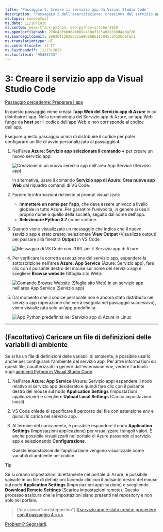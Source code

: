 ```yaml
---
title: 'Passaggio 3: Creare il servizio app da Visual Studio Code'
description: "Passaggio 3 dell'esercitazione: creazione del servizio app dall'estensione VS Code."
ms.topic: conceptual
ms.date: 11/20/2020
ms.custom: devx-track-python, seo-python-october2019
ms.openlocfilehash: 28de4df6b964b985c459af7c5a920330d4eda726
ms.sourcegitcommit: 29930f1593563c5e968b86117945c3452bdefac1
ms.translationtype: HT
ms.contentlocale: it-IT
ms.lasthandoff: 11/23/2020
ms.locfileid: "95485735"
---
```

# <a name="3-create-the-app-service-from-visual-studio-code"></a>3: Creare il servizio app da Visual Studio Code

[Passaggio precedente: Preparare l'app](tutorial-deploy-app-service-on-linux-02.md)

In questo passaggio viene creata l'**app Web del Servizio app di Azure** in cui distribuire l'app. Nella terminologia del Servizio app di Azure, un'app Web funge da **host** per il codice dell'app Web e non corrisponde al codice dell'app.

Eseguire questo passaggio prima di distribuire il codice per poter configurare un file di avvio personalizzato al passaggio 4.

1. Nell'area **Azure: Servizio app** **selezionare il comando +** per creare un nuovo servizio app:

    ![Creazione di un nuovo servizio app nell'area App Service (Servizio app)](media/deploy-azure/create-new-app-service-in-app-service-explorer.png)

    In alternativa, usare il comando **Servizio app di Azure: Crea nuova app Web** dal riquadro comandi di VS Code.

1. Fornire le informazioni richieste ai prompt visualizzati:

    - **Immettere un nome per l'app**, che deve essere univoco a livello globale in tutto Azure. Per garantire l'univocità, in genere si usa il proprio nome o quello della società, seguito dal nome dell'app.
    - **Selezionare Python 3.7** come runtime.

1. Quando viene visualizzato un messaggio che indica che il nuovo servizio app è stato creato, selezionare **View Output** (Visualizza output) per passare alla finestra **Output** in VS Code:

    ![Messaggio di VS Code con l'URL per il Servizio app di Azure](media/deploy-azure/url-for-your-new-app-service-and-resource-group-and-plan.png)

1. Per verificare la corretta esecuzione del servizio app, espandere la sottoscrizione nell'area **Azure: App Service** (Azure: Servizio app), fare clic con il pulsante destro del mouse sul nome del servizio app e scegliere **Browse website** (Sfoglia sito Web):

    ![Comando Browse Website (Sfoglia sito Web) in un servizio app nell'area App Service (Servizio app)](media/deploy-azure/select-command-to-browse-website-in-app-service.png)

1. Dal momento che il codice personale non è ancora stato distribuito nel servizio app (operazione che verrà eseguita nel passaggio successivo), viene visualizzata solo un'app predefinita:

    ![App Python predefinita nel Servizio app di Azure in Linux](media/deploy-azure/default-python-app-on-app-service-on-linux.png)

---

## <a name="optional-upload-an-environment-variable-definitions-file"></a>(Facoltativo) Caricare un file di definizioni delle variabili di ambiente

Se si ha un file di definizioni delle variabili di ambiente, è possibile usarlo anche per configurare l'ambiente del servizio app. Per altre informazioni su questi file, caratterizzati in genere dall'estensione *env*, vedere l'articolo sugli [ambienti Python in Visual Studio Code](https://code.visualstudio.com/docs/python/environments#environment-variable-definitions-file).

1. Nell'area **Azure: App Service** (Azure: Servizio app) espandere il nodo relativo al servizio app desiderato e quindi fare clic con il pulsante destro del mouse sul nodo **Application Settings** (Impostazioni applicazione) e scegliere **Upload Local Settings** (Carica impostazioni locali).

1. VS Code chiede di specificare il percorso del file con estensione *env* e quindi lo carica nel servizio app.

1. Al termine del caricamento, è possibile espandere il nodo **Application Settings** (Impostazioni applicazione) per visualizzare i singoli valori. È anche possibile visualizzarli nel portale di Azure passando al servizio app e selezionando **Configurazione**.

    Queste impostazioni dell'applicazione vengono visualizzate come variabili di ambiente nel codice.

> [!TIP]
> Se si creano impostazioni direttamente nel portale di Azure, è possibile salvarle in un file di definizioni facendo clic con il pulsante destro del mouse sul nodo **Application Settings** (Impostazioni applicazione) e scegliendo **Download Remote Settings** (Scarica impostazioni remote). Questo processo assicura che le impostazioni siano presenti nel repository e non solo nel portale.

> [!div class="nextstepaction"]
> [Il servizio app è stato creato: procedere con il passaggio 4 >>>](tutorial-deploy-app-service-on-linux-04.md)

[Problemi? Segnalarli](https://aka.ms/FlaskVSCQuickstartHelp).

